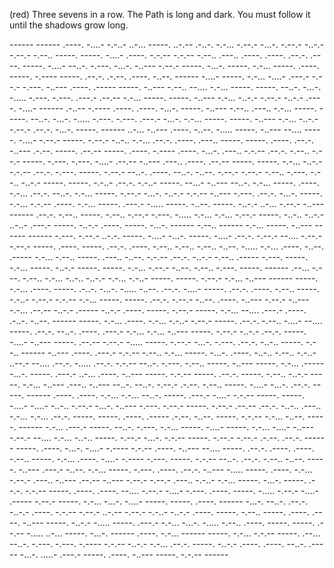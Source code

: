 (red) Three sevens in a row. The Path is long and dark. You must follow it until the shadows grow long.

------ ------ .----. -....- -.-..- ..-... -----. ..-.-- .-..-. -.-... -.--.- -...-. -.--.- -..-.- -.--.- -.--.. -----. -----. -....- .----. -.-.-- -.-.-- -.--.. .---.. .----. .----. .--.-. .----. -----. -....- --..-. -.---. -...-. -..--- -.--.- -----. -...-. -----. -.-... -----. .----. -----. -.---- -----. .--.-. .-.--. .----. -..--. ------ -....- -----. -.-... -....- .---.- -.--.- -.---. -..--- .----. .----- -----. -..--- -.--.. --.... -.-... -----. -----. --..-. -...-. -..... -.---. -.---. .---.- .--.-- -.-... -----. -----. -..--- -.-... -..-.- -.--.- -..-.- .----. -....- ------ .-..-- -.---- .----. .----. -...-. -----. -..--- -.--.. .---.. -.-... -----. -----. --..-. -...-. -..... -.---. -.---. .---.- -...-. -.-... -----. -----. -..--- -.-... -..-.- -.--.- .--.-. -...-. -----. ------ ..-... -..--- .----. -..--. -..... -----. -..--- --.... -----. -....- -.--.- -----. -.--.- -..-.. -.-... .--.-. .----. .---.. -----. -----. .----. .--.-. -..--- .-.--. -----. .--.-- -----. .----. -.---- .----. -...-. .---.. -.-.-- .--.-. -.--.. -.--.- -----. -.---. -.---. -....- .--.-- -..--- .---.. .----. .--.-- -----. -----. -.-... -..-.- -.-.-- .--.-. -.---. -----. -.--.- --..-. .----. --..-. -..--. -.--.- -.--.- -.--.. -.---. -.--.. -..-.- -----. -----. -.-..- .--.-. -.-..- -----. --...- -..--- --..-. -.-... -----. .----. -.-... .--.-. --..-. -.-... -----. -.--.- -...-. -..-.- -.-.-- -..--- -.---. .--.-. -...-. -----. -.-... -.-.-- .----. -.-... -----. .---.- -..... -----. -..--. -----. -..-.- ..-... -.--.- -..--- ------ .--.-. -.--.. -----. -.--.. -.--.- -.---. -..... -.-... -.-... -.--.- -----. -..-.. -..-.- ..-..- .---.- -----. -..-.- .----. -----. -...-. ------ -.--.. ------ -.-... -----. -..--- ------ ------ -.---. -.--.- ..-.-. -----. -....- -...-. -----. -....- .--.-. -.--.- --.... -.--.- -.--.- -----. .----. -----. .--.-. .----. -.--.. -.--.. -.--.. -..--. -..... -.-... .----. -..--. .----- -.-... -.--.. -----. .---.. -..--. -.-.-- .--.-. -..-.- -.--.. .----- -.---. -----. -.-... -----. -..-.- -----. -----. -.-... -.--.- -..--. -.--.. -.---. -----. ------ .--... -.---. -.--.. -.-... -..-.. -..-.- -.-... -.-..- -----. -----. -.--.- -.-... -..--- ------ -----. -.-... .----. -----. .-..-. -...-. -..... -..--. .--.-. -....- -----. .--.-. .----. -.--.. -----. -.-..- -.--.- -.-.-- -.-... -----. -----. .--.-. -.--.- -..--. .----. -..--- -.--.- -..--- -.-... .--.-- -..-.- .----- -..-.- .----. -----. -.--.- -----. -.-... --.... .---.- .----. .-..-. -..--. ------ -----. -.-... .----. -.-... -.-..- -.--.- -----. .--.-. -.--.. -....- --.... -----. .--.-. --..-. .----. .---.- -.-... -.-... -..--- -----. -.--.- -..-.- .--.-. -----. -....- -..--- -----. .--.-- -.--.- -..... -----. -.--.- -...-. -.---. .--.-. -..-.. -----. -.--.. ------ -..--- .----. .---.- -.-.-- -.--.. -.-... -----. -...-. .----. -..-.. -.--.. -.-..- ..--.- --.... .--.-. -..... .--.-. -.-.-- --..-. -.---. -.--.. -----. -..--- -----. -.-... .----- -...-. -----. .---.- ..-... .----. -..--- -----. -.-.-- -----. .--.-. -----. -.--.. -..-.- -----. -.-... -..--- .---.. -..--- --..-. --..-. -.--.- .-.--. -.--.. -----. -....- -...-. .--.-. -----. ------ .----. .----. -.-... -.-... --..-. -----. .---.- -....- -.-.-- -----. -----. -....- -....- -..-.. -.--.- -...-. -..--- -.---. -.--.- -----. -.--.- .--.-- .--.-. -..-.. .---.. -.-... -.-... .--.-. -----. -----. .----. .----- .-.--. -..--. -----. -.-.-- -.-... -..--. -----. ------ -.-... .---.- -----. --..-. -.---. -.-... -----. -....- -----. -.-... -....- -..--- -.--.- --.... -.-... -..-.. -----. -.--.- -...-. -.-.-- -----. -.--.- -.--.- .-.--. .--.-. ------ -----. .----. -...-. -....- -.---- -.-.-- .----. -..--- --.... -----. .--.-. .----. .----. -.--.. -----. -.-... .----. -....- -.---- -.---. -----. -.-.-- --..-. .--.-. -.--.. -..--. -----. -..--- .---.- -..--. -.-... -----. -.---. .----. .--.-. -..--- -..... -----. .----. -.-... -.--.- .---.. -..--- .--.-- -..--- -.--.- -.--.- .---.. -.-..- -.-... -----. -...-. -----. .--.-. -.-.-- -----. .----. .----. --.... -.--.- -....- -.---. .----. -----. -..... -.--.- -....- .----- -.--.- -----. -.-... -...-. -....- -----. -----. .----. ------ -...-. --..-. .--.-. -..-.- .----. -.-.-- -.--.- ..-.-- -.--.- -.-..- -..-.- .----. -----. -.--.. -----. .----. .----. -..--- -----. -..-.- -..... -----. .---.- -.-... -...-. -..... -.--.. .----. -----. -----. .--.-- -..... ..-... -----. -...-. ------ .----. -.-... ------ -----. -.-... -.-.-- -----. .--... --..-. -.---. -.---. -.---- -.-.-- -..-.- -.-... .--.-. -----. -..-.- .----. .----. --..-. .----- -...-. .....- .---.- -----. .----. -..--- -----. -.-.-- ------